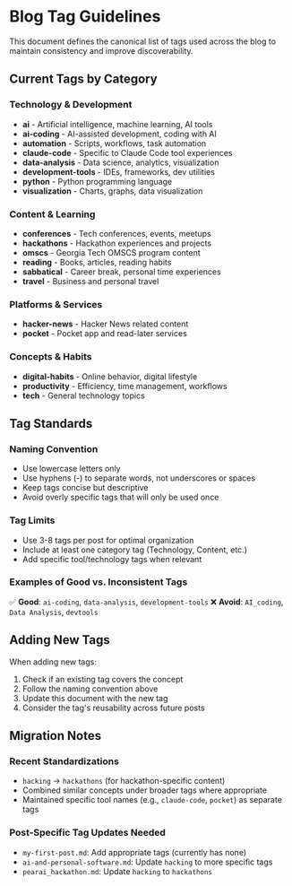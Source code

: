 # Blog Tag Guidelines

This document defines the canonical list of tags used across the blog to maintain consistency and improve discoverability.

## Current Tags by Category

### Technology & Development
- **ai** - Artificial intelligence, machine learning, AI tools
- **ai-coding** - AI-assisted development, coding with AI
- **automation** - Scripts, workflows, task automation
- **claude-code** - Specific to Claude Code tool experiences
- **data-analysis** - Data science, analytics, visualization
- **development-tools** - IDEs, frameworks, dev utilities
- **python** - Python programming language
- **visualization** - Charts, graphs, data visualization

### Content & Learning
- **conferences** - Tech conferences, events, meetups  
- **hackathons** - Hackathon experiences and projects
- **omscs** - Georgia Tech OMSCS program content
- **reading** - Books, articles, reading habits
- **sabbatical** - Career break, personal time experiences
- **travel** - Business and personal travel

### Platforms & Services
- **hacker-news** - Hacker News related content
- **pocket** - Pocket app and read-later services

### Concepts & Habits
- **digital-habits** - Online behavior, digital lifestyle
- **productivity** - Efficiency, time management, workflows
- **tech** - General technology topics

## Tag Standards

### Naming Convention
- Use lowercase letters only
- Use hyphens (-) to separate words, not underscores or spaces
- Keep tags concise but descriptive
- Avoid overly specific tags that will only be used once

### Tag Limits
- Use 3-8 tags per post for optimal organization
- Include at least one category tag (Technology, Content, etc.)
- Add specific tool/technology tags when relevant

### Examples of Good vs. Inconsistent Tags
✅ **Good**: `ai-coding`, `data-analysis`, `development-tools`
❌ **Avoid**: `AI_coding`, `Data Analysis`, `devtools`

## Adding New Tags

When adding new tags:
1. Check if an existing tag covers the concept
2. Follow the naming convention above
3. Update this document with the new tag
4. Consider the tag's reusability across future posts

## Migration Notes

### Recent Standardizations
- `hacking` → `hackathons` (for hackathon-specific content)
- Combined similar concepts under broader tags where appropriate
- Maintained specific tool names (e.g., `claude-code`, `pocket`) as separate tags

### Post-Specific Tag Updates Needed
- `my-first-post.md`: Add appropriate tags (currently has none)
- `ai-and-personal-software.md`: Update `hacking` to more specific tags
- `pearai_hackathon.md`: Update `hacking` to `hackathons`